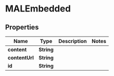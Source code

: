 
# MALEmbedded

## Properties
Name | Type | Description | Notes
------------ | ------------- | ------------- | -------------
**content** | **String** |  | 
**contentUrl** | **String** |  | 
**id** | **String** |  | 



